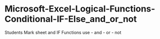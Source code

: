 # Microsoft-Excel-Logical-Functions-Conditional-IF-Else_and_or_not
Students Mark sheet and IF Functions use - and - or - not

